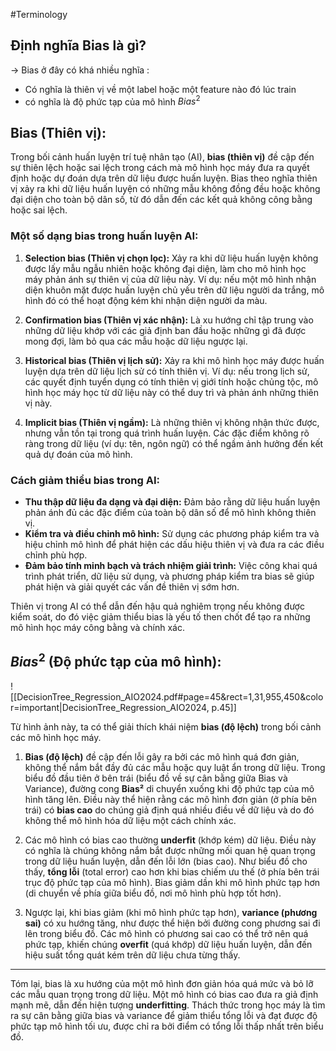 #Terminology
## Định nghĩa Bias là gì?
-> Bias ở đây có khá nhiều nghĩa :
- Có nghĩa là thiên vị về một label hoặc một feature nào đó lúc train
- có nghĩa là độ phức tạp của mô hình $Bias^2$ 

## Bias (Thiên vị):
Trong bối cảnh huấn luyện trí tuệ nhân tạo (AI), **bias (thiên vị)** đề cập đến sự thiên lệch hoặc sai lệch trong cách mà mô hình học máy đưa ra quyết định hoặc dự đoán dựa trên dữ liệu được huấn luyện. Bias theo nghĩa thiên vị xảy ra khi dữ liệu huấn luyện có những mẫu không đồng đều hoặc không đại diện cho toàn bộ dân số, từ đó dẫn đến các kết quả không công bằng hoặc sai lệch.

### Một số dạng bias trong huấn luyện AI:

1. **Selection bias (Thiên vị chọn lọc):** Xảy ra khi dữ liệu huấn luyện không được lấy mẫu ngẫu nhiên hoặc không đại diện, làm cho mô hình học máy phản ánh sự thiên vị của dữ liệu này. Ví dụ: nếu một mô hình nhận diện khuôn mặt được huấn luyện chủ yếu trên dữ liệu người da trắng, mô hình đó có thể hoạt động kém khi nhận diện người da màu.

2. **Confirmation bias (Thiên vị xác nhận):** Là xu hướng chỉ tập trung vào những dữ liệu khớp với các giả định ban đầu hoặc những gì đã được mong đợi, làm bỏ qua các mẫu hoặc dữ liệu ngược lại.

3. **Historical bias (Thiên vị lịch sử):** Xảy ra khi mô hình học máy được huấn luyện dựa trên dữ liệu lịch sử có tính thiên vị. Ví dụ: nếu trong lịch sử, các quyết định tuyển dụng có tính thiên vị giới tính hoặc chủng tộc, mô hình học máy học từ dữ liệu này có thể duy trì và phản ánh những thiên vị này.

4. **Implicit bias (Thiên vị ngầm):** Là những thiên vị không nhận thức được, nhưng vẫn tồn tại trong quá trình huấn luyện. Các đặc điểm không rõ ràng trong dữ liệu (ví dụ: tên, ngôn ngữ) có thể ngầm ảnh hưởng đến kết quả dự đoán của mô hình.

### Cách giảm thiểu bias trong AI:

- **Thu thập dữ liệu đa dạng và đại diện:** Đảm bảo rằng dữ liệu huấn luyện phản ánh đủ các đặc điểm của toàn bộ dân số để mô hình không thiên vị.
- **Kiểm tra và điều chỉnh mô hình:** Sử dụng các phương pháp kiểm tra và hiệu chỉnh mô hình để phát hiện các dấu hiệu thiên vị và đưa ra các điều chỉnh phù hợp.
- **Đảm bảo tính minh bạch và trách nhiệm giải trình:** Việc công khai quá trình phát triển, dữ liệu sử dụng, và phương pháp kiểm tra bias sẽ giúp phát hiện và giải quyết các vấn đề thiên vị sớm hơn.

Thiên vị trong AI có thể dẫn đến hậu quả nghiêm trọng nếu không được kiểm soát, do đó việc giảm thiểu bias là yếu tố then chốt để tạo ra những mô hình học máy công bằng và chính xác.

## $Bias^2$ (Độ phức tạp của mô hình):
![[DecisionTree_Regression_AIO2024.pdf#page=45&rect=1,31,955,450&color=important|DecisionTree_Regression_AIO2024, p.45]]

Từ hình ảnh này, ta có thể giải thích khái niệm **bias (độ lệch)** trong bối cảnh các mô hình học máy.

1. **Bias (độ lệch)** đề cập đến lỗi gây ra bởi các mô hình quá đơn giản, không thể nắm bắt đầy đủ các mẫu hoặc quy luật ẩn trong dữ liệu. Trong biểu đồ đầu tiên ở bên trái (biểu đồ về sự cân bằng giữa Bias và Variance), đường cong **Bias²** di chuyển xuống khi độ phức tạp của mô hình tăng lên. Điều này thể hiện rằng các mô hình đơn giản (ở phía bên trái) có **bias cao** do chúng giả định quá nhiều điều về dữ liệu và do đó không thể mô hình hóa dữ liệu một cách chính xác.

2. Các mô hình có bias cao thường **underfit** (khớp kém) dữ liệu. Điều này có nghĩa là chúng không nắm bắt được những mối quan hệ quan trọng trong dữ liệu huấn luyện, dẫn đến lỗi lớn (bias cao). Như biểu đồ cho thấy, **tổng lỗi** (total error) cao hơn khi bias chiếm ưu thế (ở phía bên trái trục độ phức tạp của mô hình). Bias giảm dần khi mô hình phức tạp hơn (di chuyển về phía giữa biểu đồ, nơi mô hình phù hợp tốt hơn).

3. Ngược lại, khi bias giảm (khi mô hình phức tạp hơn), **variance (phương sai)** có xu hướng tăng, như được thể hiện bởi đường cong phương sai đi lên trong biểu đồ. Các mô hình có phương sai cao có thể trở nên quá phức tạp, khiến chúng **overfit** (quá khớp) dữ liệu huấn luyện, dẫn đến hiệu suất tổng quát kém trên dữ liệu chưa từng thấy.

---

Tóm lại, bias là xu hướng của một mô hình đơn giản hóa quá mức và bỏ lỡ các mẫu quan trọng trong dữ liệu. Một mô hình có bias cao đưa ra giả định mạnh mẽ, dẫn đến hiện tượng **underfitting**. Thách thức trong học máy là tìm ra sự cân bằng giữa bias và variance để giảm thiểu tổng lỗi và đạt được độ phức tạp mô hình tối ưu, được chỉ ra bởi điểm có tổng lỗi thấp nhất trên biểu đồ.

